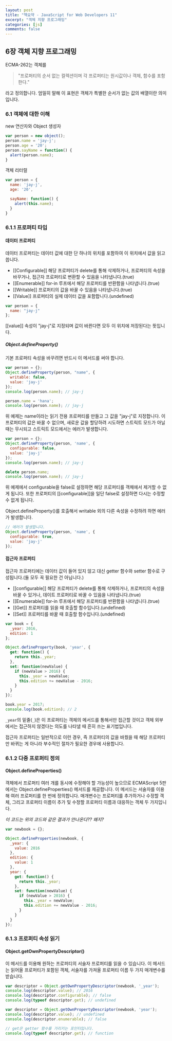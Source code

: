 ```yaml
---
layout: post
title: "책요약 - JavaScript for Web Developers 11"
excerpt: "객체 지향 프로그래밍"
categories: [js]
comments: false
---
```


## 6장 객체 지향 프로그래밍

ECMA-262는 객체를

> "프로퍼티의 순서 없는 컬렉션이며 각 프로퍼티는 원시값이나 객체, 함수를 포함한다."

라고 정의합니다. 엄밀히 말해 이 표현은 객체가 특별한 순서가 없는 값의 배열이란
의미입니다.

### 6.1 객체에 대한 이해

new 연산자와 Object 생성자

```javascript
var person = new object();
person.name = 'jay-j';
person.age = '20';
person.sayName = function() {
  alert(person.name);
}
```

객체 리터럴

```javascript
var person = {
  name: 'jay-j',
  age: '20',

  sayName: function() {
    alert(this.name);
  }
}
```

### 6.1.1 프로퍼티 타입

#### 데이터 프로퍼티
데이터 프로퍼티는 데이터 값에 대한 단 하나의 위치를 포함하여 이 위치에서 값을 읽고
씁니다.

- [[Configurable]]
해당 프로퍼티가 delete를 통해 삭제하거나, 프로퍼티의 속성을 바꾸거나, 접근자
프로퍼티로 변환할 수 있음을 나타냅니다.(true)
- [[Enumerable]]
for-in 루프에서 해당 프로퍼티를 반환함을 나타냅니다.(true)
- [[Writable]]
프로퍼티의 값을 바꿀 수 있음을 나타냅니다.(true)
- [[Value]]
프로퍼티의 실제 데이터 값을 포함합니다.(undefined)


```JavaScript
var person = {
  name: "jay-j"
};
```
[[value]] 속성이 "jay-j"로 지정되며 값이 바뀐다면 모두 이 위치에 저장된다는 뜻입니다.

##### Object.defineProperty()
기본 프로퍼티 속성을 바꾸려면 반드시 이 메서드를 써야 합니다.

```javascript
var person = {};
Object.defineProperty(person, "name", {
  writable: false,
  value: 'jay-j'
});
console.log(person.name); // jay-j

person.name = 'hana';
console.log(person.name); // jay-j
```

위 예제는 name이라는 읽기 전용 프로퍼티를 만들고 그 값을 "jay-j"로 지정합니다.
이 프로퍼티의 값은 바꿀 수 없으며, 새로운 값을 할당하려 시도하면 스트릭트 모드가
아닐 때는 무시되고 스트릭트 모드에서는 에러가 발생합니다.

```javascript
var person = {};
Object.defineProperty(person, 'name', {
  configurable: false,
  value: 'jay-j'
});
console.log(person.name); // jay-j

delete person.name;
console.log(person.name); // jay-j
```

위 예제에서 configurable을 false로 설정하면 해당 프로퍼티를 객체에서 제거할 수
없게 됩니다. 또한 프로퍼티의 [[configurable]]을 일단 false로 설정하면 다시는
수정할 수 없게 됩니다.

Object.defineProperty()를 호출해서 writable 외의 다른 속성을 수정하려 하면 에러가
발생합니다.

```javascript
// 에러가 발생합니다.
Object.defineProperty(person, 'name', {
  configurable: true,
  value: 'jay-j'
});
```

#### 접근자 프로퍼티
접근자 프로퍼티에는 데이터 값이 들어 있지 않고 대신 getter 함수와 setter 함수로
구성됩니다.(둘 모두 꼭 필요한 건 아닙니다.)

- [[configurable]]
해당 프로퍼티가 delete를 통해 삭제하거나, 프로퍼티의 속성을 바꿀 수 있거나,
데이트 프로퍼티로 바꿀 수 있음을 나타냅니다.(true)
- [[Enumerable]]
for-in 루프에서 해당 프로퍼티를 반환함을 나타냅니다.(true)
- [[Get]]
프로퍼티를 읽을 때 호출할 함수입니다.(undefined)
- [[Set]]
프로퍼티를 바꿀 때 호출할 함수입니다.(undefined)

```javascript
var book = {
  _year: 2016,
  edition: 1
};

Object.defineProperty(book, 'year', {
  get: function() {
    return this._year;
  },
  set: function(newValue) {
    if (newValue > 2016) {
      this._year = newValue;
      this.edition += newValue - 2016;
    }
  }
});

book.year = 2017;
console.log(book.edition); // 2
```

`_year`의 밑줄(`_`)은 이 프로퍼티는 객체의 메서드를 통해서만 접근할 것이고
객체 외부에서는 접근하지 않겠다는 의도를 나타낼 때 흔히 쓰는 표기법입니다.  

접근자 프로퍼티는 일반적으로 이런 경우, 즉 프로퍼티의 값을 바꿨을 때 해당
프로퍼티만 바뀌는 게 아니라 부수적인 절차가 필요한 경우에 사용합니다.

### 6.1.2 다중 프로퍼티 정의

#### Object.defineProperties()

객체에서 프로퍼티 여러 개를 동시에 수정해야 할 가능성이 높으므로 ECMAScript 5판에서는
Object.defineProperties() 메서드를 제공합니다. 이 메서드는 서술자를 이용해 여러
프로퍼티를 한 번에 정의합니다. 매개변수는 프로퍼티를 추가하거나 수정할 객체,
그리고 프로퍼티 이름이 추가 및 수정할 프로퍼티 이름과 대응하는 객체 두 가지입니다.

*이 코드는 위의 코드와 같은 결과가 안나온다?? 왜지?*

```javascript
var newbook = {};

Object.defineProperties(newbook, {
  _year: {
    value: 2016
  },
  edition: {
    value: 1
  },
  year: {
    get: function() {
      return this._year;
    },
    set: function(newValue) {
      if (newValue > 2016) {
        this._year = newValue;
        this.edition += newValue - 2016;
      }
    }
  }
});
```

### 6.1.3 프로퍼티 속성 읽기

#### Object.getOwnPropertyDescriptor()
이 메서드를 이용해 원하는 프로퍼티의 서술자 프로퍼티를 읽을 수 있습니다. 이 메서드는
읽어올 프로퍼티가 포함된 객체, 서술자를 가져올 프로퍼티 이름 두 가지 매개변수를 받습니다.

```javascript
var descriptor = Object.getOwnPropertyDescriptor(newbook, '_year');
console.log(descriptor.value); // 2016
console.log(descriptor.configurable); // false
console.log(typeof descriptor.get); // undefined

var descriptor = Object.getOwnPropertyDescriptor(newbook, 'year');
console.log(descriptor.value); // undefined
console.log(descriptor.enumerable); // false

// get은 getter 함수를 가리키는 포인터입니다.
console.log(typeof descriptor.get); // function
```
